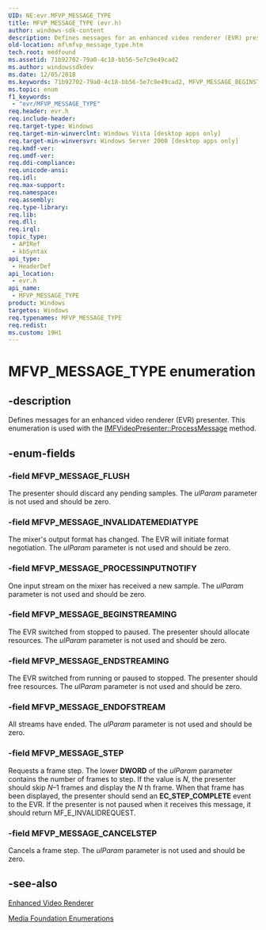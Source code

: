 ```yaml
---
UID: NE:evr.MFVP_MESSAGE_TYPE
title: MFVP_MESSAGE_TYPE (evr.h)
author: windows-sdk-content
description: Defines messages for an enhanced video renderer (EVR) presenter.
old-location: mf\mfvp_message_type.htm
tech.root: medfound
ms.assetid: 71b92702-79a0-4c18-bb56-5e7c9e49cad2
ms.author: windowssdkdev
ms.date: 12/05/2018
ms.keywords: 71b92702-79a0-4c18-bb56-5e7c9e49cad2, MFVP_MESSAGE_BEGINSTREAMING, MFVP_MESSAGE_CANCELSTEP, MFVP_MESSAGE_ENDOFSTREAM, MFVP_MESSAGE_ENDSTREAMING, MFVP_MESSAGE_FLUSH, MFVP_MESSAGE_INVALIDATEMEDIATYPE, MFVP_MESSAGE_PROCESSINPUTNOTIFY, MFVP_MESSAGE_STEP, MFVP_MESSAGE_TYPE, MFVP_MESSAGE_TYPE enumeration [Media Foundation], evr/MFVP_MESSAGE_BEGINSTREAMING, evr/MFVP_MESSAGE_CANCELSTEP, evr/MFVP_MESSAGE_ENDOFSTREAM, evr/MFVP_MESSAGE_ENDSTREAMING, evr/MFVP_MESSAGE_FLUSH, evr/MFVP_MESSAGE_INVALIDATEMEDIATYPE, evr/MFVP_MESSAGE_PROCESSINPUTNOTIFY, evr/MFVP_MESSAGE_STEP, evr/MFVP_MESSAGE_TYPE, mf.mfvp_message_type
ms.topic: enum
f1_keywords: 
 - "evr/MFVP_MESSAGE_TYPE"
req.header: evr.h
req.include-header: 
req.target-type: Windows
req.target-min-winverclnt: Windows Vista [desktop apps only]
req.target-min-winversvr: Windows Server 2008 [desktop apps only]
req.kmdf-ver: 
req.umdf-ver: 
req.ddi-compliance: 
req.unicode-ansi: 
req.idl: 
req.max-support: 
req.namespace: 
req.assembly: 
req.type-library: 
req.lib: 
req.dll: 
req.irql: 
topic_type:
 - APIRef
 - kbSyntax
api_type:
 - HeaderDef
api_location:
 - evr.h
api_name:
 - MFVP_MESSAGE_TYPE
product: Windows
targetos: Windows
req.typenames: MFVP_MESSAGE_TYPE
req.redist: 
ms.custom: 19H1
---
```


# MFVP_MESSAGE_TYPE enumeration


## -description


Defines messages for an enhanced video renderer (EVR) presenter. This enumeration is used with the <a href="https://docs.microsoft.com/windows/desktop/api/evr/nf-evr-imfvideopresenter-processmessage">IMFVideoPresenter::ProcessMessage</a> method.


## -enum-fields




### -field MFVP_MESSAGE_FLUSH

The presenter should discard any pending samples. The <i>ulParam</i> parameter is not used and should be zero.


### -field MFVP_MESSAGE_INVALIDATEMEDIATYPE

The mixer's output format has changed. The EVR will initiate format negotiation. The <i>ulParam</i> parameter is not used and should be zero.


### -field MFVP_MESSAGE_PROCESSINPUTNOTIFY

One input stream on the mixer has received a new sample. The <i>ulParam</i> parameter is not used and should be zero.


### -field MFVP_MESSAGE_BEGINSTREAMING

The EVR switched from stopped to paused. The presenter should allocate resources. The <i>ulParam</i> parameter is not used and should be zero.


### -field MFVP_MESSAGE_ENDSTREAMING

The EVR switched from running or paused to stopped. The presenter should free resources. The <i>ulParam</i> parameter is not used and should be zero.


### -field MFVP_MESSAGE_ENDOFSTREAM

All streams have ended. The <i>ulParam</i> parameter is not used and should be zero.


### -field MFVP_MESSAGE_STEP

Requests a frame step. The lower <b>DWORD</b> of the <i>ulParam</i> parameter contains the number of frames to step. If the value is <i>N</i>, the presenter should skip <i>N</i>–1 frames and display the <i>N</i> th frame. When that frame has been displayed, the presenter should send an <b>EC_STEP_COMPLETE</b> event to the EVR. If the presenter is not paused when it receives this message, it should return MF_E_INVALIDREQUEST.


### -field MFVP_MESSAGE_CANCELSTEP

Cancels a frame step. The <i>ulParam</i> parameter is not used and should be zero.


## -see-also




<a href="https://docs.microsoft.com/windows/desktop/medfound/enhanced-video-renderer">Enhanced Video Renderer</a>



<a href="https://docs.microsoft.com/windows/desktop/medfound/media-foundation-enumerations">Media Foundation Enumerations</a>
 

 

